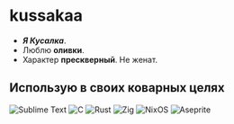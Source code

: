 # kussakaa
- ***Я Кусалка***.  
- Люблю **оливки**.  
- Характер **прескверный**. Не женат.   

## Использую в своих коварных целях

![Sublime Text](https://img.shields.io/badge/sublime_text-%23575757.svg?style=for-the-badge&logo=sublime-text&logoColor=important)
![C](https://img.shields.io/badge/c-%2300599C.svg?style=for-the-badge&logo=c&logoColor=white)
![Rust](https://img.shields.io/badge/rust-%23000000.svg?style=for-the-badge&logo=rust&logoColor=white)
![Zig](https://img.shields.io/badge/zig-black.svg?style=for-the-badge&logo=zig&logoColor=yellow)
![NixOS](https://img.shields.io/badge/NixOS-white?style=for-the-badge&logo=nixos&logoColor=blue)
![Aseprite](https://img.shields.io/badge/Aseprite-FFFFFF?style=for-the-badge&logo=Aseprite&logoColor=#7D929E)
